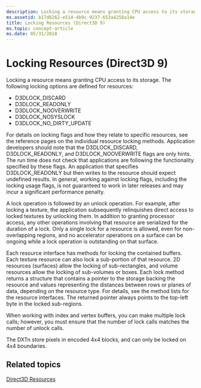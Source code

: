 ```yaml
---
description: Locking a resource means granting CPU access to its storage.
ms.assetid: b17d8262-e514-4b9c-9237-653a4258a14e
title: Locking Resources (Direct3D 9)
ms.topic: concept-article
ms.date: 05/31/2018
---
```


# Locking Resources (Direct3D 9)

Locking a resource means granting CPU access to its storage. The following locking options are defined for resources:

-   D3DLOCK\_DISCARD
-   D3DLOCK\_READONLY
-   D3DLOCK\_NOOVERWRITE
-   D3DLOCK\_NOSYSLOCK
-   D3DLOCK\_NO\_DIRTY\_UPDATE

For details on locking flags and how they relate to specific resources, see the reference pages on the individual resource locking methods. Application developers should note that the D3DLOCK\_DISCARD, D3DLOCK\_READONLY, and D3DLOCK\_NOOVERWRITE flags are only hints. The run time does not check that applications are following the functionality specified by these flags. An application that specifies D3DLOCK\_READONLY but then writes to the resource should expect undefined results. In general, working against locking flags, including the locking usage flags, is not guaranteed to work in later releases and may incur a significant performance penalty.

A lock operation is followed by an unlock operation. For example, after locking a texture, the application subsequently relinquishes direct access to locked textures by unlocking them. In addition to granting processor access, any other operations involving that resource are serialized for the duration of a lock. Only a single lock for a resource is allowed, even for non-overlapping regions, and no accelerator operations on a surface can be ongoing while a lock operation is outstanding on that surface.

Each resource interface has methods for locking the contained buffers. Each texture resource can also lock a sub-portion of that resource. 2D resources (surfaces) allow the locking of sub-rectangles, and volume resources allow the locking of sub-volumes or boxes. Each lock method returns a structure that contains a pointer to the storage backing the resource and values representing the distances between rows or planes of data, depending on the resource type. For details, see the method lists for the resource interfaces. The returned pointer always points to the top-left byte in the locked sub-regions.

When working with index and vertex buffers, you can make multiple lock calls; however, you must ensure that the number of lock calls matches the number of unlock calls.

The DXTn store pixels in encoded 4x4 blocks, and can only be locked on 4x4 boundaries.

## Related topics

<dl> <dt>

[Direct3D Resources](direct3d-resources.md)
</dt> </dl>

 

 



